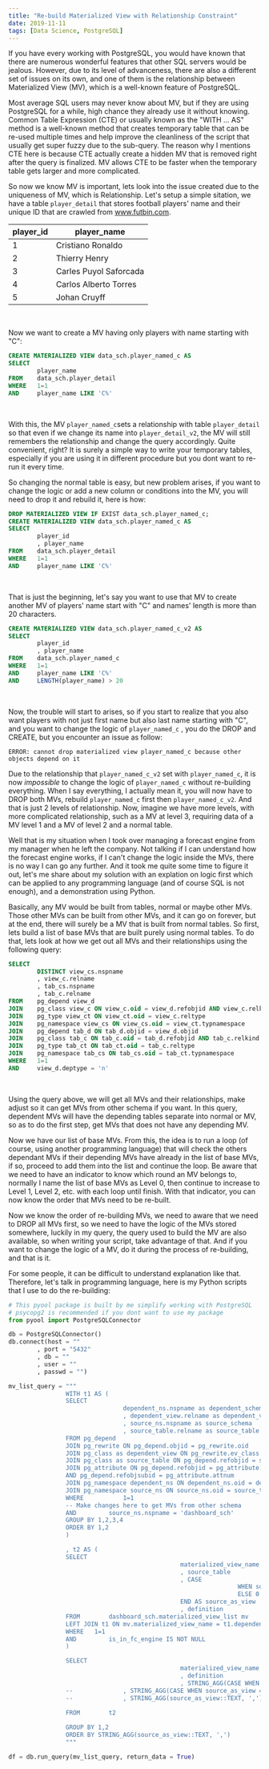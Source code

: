 ```yaml
---
title: "Re-build Materialized View with Relationship Constraint"
date: 2019-11-11
tags: [Data Science, PostgreSQL]
---
```


If you have every working with PostgreSQL, you would have known that there are numerous wonderful features that other SQL servers would be jealous. However, due to its level of advanceness, there are also a different set of issues on its own, and one of them is the relationship between Materialized View (MV), which is a well-known feature of PostgreSQL. 
<br>

Most average SQL users may never know about MV, but if they are using PostgreSQL for a while, high chance they already use it without knowing. Common Table Expression (CTE) or usually known as the "WITH ... AS" method is a well-known method that creates temporary table that can be re-used multiple times and help improve the cleanliness of the script that usually get super fuzzy due to the sub-query. The reason why I mentions CTE here is because CTE actually create a hidden MV that is removed right after the query is finalized. MV allows CTE to be faster when the temporary table gets larger and more complicated. 
<br>

So now we know MV is important, lets look into the issue created due to the uniqueness of MV, which is Relationship. Let's setup a simple sitation, we have a table `player_detail` that stores football players' name and their unique ID that are crawled from www.futbin.com. 

player_id | player_name
--- | ---
1 | Cristiano Ronaldo
2 | Thierry Henry
3 | Carles Puyol Saforcada
4 | Carlos Alberto Torres
5 | Johan Cruyff

<br>

Now we want to create a MV having only players with name starting with "C": 

```sql
CREATE MATERIALIZED VIEW data_sch.player_named_c AS 
SELECT 
        player_name 
FROM    data_sch.player_detail 
WHERE   1=1
AND     player_name LIKE 'C%' 
```
<br>

With this, the MV `player_named_c`sets a relationship with table `player_detail` so that even if we change its name into `player_detail_v2`, the MV will still remembers the relationship and change the query accordingly. Quite convenient, right? It is surely a simple way to write your temporary tables, especially if you are using it in different procedure but you dont want to re-run it every time. 
<br>

So changing the normal table is easy, but new problem arises, if you want to change the logic or add a new column or conditions into the MV, you will need to drop it and rebuild it, here is how: 

```sql
DROP MATERIALIZED VIEW IF EXIST data_sch.player_named_c;
CREATE MATERIALIZED VIEW data_sch.player_named_c AS 
SELECT 
        player_id
        , player_name 
FROM    data_sch.player_detail 
WHERE   1=1
AND     player_name LIKE 'C%' 
```
<br>

That is just the beginning, let's say you want to use that MV to create another MV of players' name start with "C" and names' length is more than 20 characters. 

```sql
CREATE MATERIALIZED VIEW data_sch.player_named_c_v2 AS 
SELECT 
        player_id
        , player_name  
FROM    data_sch.player_named_c 
WHERE   1=1
AND     player_name LIKE 'C%' 
AND     LENGTH(player_name) > 20
```
<br>

Now, the trouble will start to arises, so if you start to realize that you also want players with not just first name but also last name starting with "C", and you want to change the logic of `player_named_c` , you do the DROP and CREATE, but you encounter an issue as follow: 

`ERROR: cannot drop materialized view player_named_c because other objects depend on it`
<br>

Due to the relationship that `player_named_c_v2` set with `player_named_c`, it is now *impossible* to change the logic of `player_named_c` without re-building everything. When I say everything, I actually mean it, you will now have to DROP both MVs, rebuild `player_named_c` first then `player_named_c_v2`. And that is just 2 levels of relationship. Now, imagine we have more levels, with more complicated relationship, such as a MV at level 3, requiring data of a MV level 1 and a MV of level 2 and a normal table. 
<br>

Well that is my situation when I took over managing a forecast engine from my manager when he left the company. Not talking if I can understand how the forecast engine works, if I can't change the logic inside the MVs, there is no way I can go any further. And it took me quite some time to figure it out, let's me share about my solution with an explation on logic first which can be applied to any programming language (and of course SQL is not enough), and a demonstration using Python. 
<br>

Basically, any MV would be built from tables, normal or maybe other MVs. Those other MVs can be built from other MVs, and it can go on forever, but at the end, there will surely be a MV that is built from normal tables. So first, lets build a list of base MVs that are built purely using normal tables. To do that, lets look at how we get out all MVs and their relationships using the following query: 

```sql 
SELECT 
        DISTINCT view_cs.nspname
        , view_c.relname
        , tab_cs.nspname
        , tab_c.relname
FROM    pg_depend view_d
JOIN    pg_class view_c ON view_c.oid = view_d.refobjid AND view_c.relkind = 'm'
JOIN    pg_type view_ct ON view_ct.oid = view_c.reltype
JOIN    pg_namespace view_cs ON view_cs.oid = view_ct.typnamespace
JOIN    pg_depend tab_d ON tab_d.objid = view_d.objid
JOIN    pg_class tab_c ON tab_c.oid = tab_d.refobjid AND tab_c.relkind = 'r'
JOIN    pg_type tab_ct ON tab_ct.oid = tab_c.reltype
JOIN    pg_namespace tab_cs ON tab_cs.oid = tab_ct.typnamespace
WHERE   1=1
AND     view_d.deptype = 'n'
```
<br>

Using the query above, we will get all MVs and their relationships, make adjust so it can get MVs from other schema if you want. In this query, dependent MVs will have the depending tables separate into normal or MV, so as to do the first step, get MVs that does not have any depending MV. 
<br>

Now we have our list of base MVs. From this, the idea is to run a loop (of course, using another programming language) that will check the others dependant MVs if their depending MVs have already in the list of base MVs, if so, proceed to add them into the list and continue the loop. Be aware that we need to have an indicator to know which round an MV belongs to, normally I name the list of base MVs as Level 0, then continue to increase to Level 1, Level 2, etc. with each loop until finish. With that indicator, you can now know the order that MVs need to be re-built. 
<br>

Now we know the order of re-building MVs, we need to aware that we need to DROP all MVs first, so we need to have the logic of the MVs stored somewhere, luckily in my query, the query used to build the MV are also available, so when writing your script, take advantage of that. And if you want to change the logic of a MV, do it during the process of re-building, and that is it. 
<br> 

For some people, it can be difficult to understand explanation like that. Therefore, let's talk in programming language, here is my Python scripts that I use to do the re-building:
<br>

```python 
# This pyool package is built by me simplify working with PostgreSQL
# psycopg2 is recommended if you dont want to use my package
from pyool import PostgreSQLConnector 

db = PostgreSQLConnector()
db.connect(host = ""
        , port = "5432"
        , db = ""
        , user = ""
        , passwd = "")

mv_list_query = """
                WITH t1 AS (
                SELECT 
                                dependent_ns.nspname as dependent_schema
                                , dependent_view.relname as dependent_view 
                                , source_ns.nspname as source_schema
                                , source_table.relname as source_table
                FROM pg_depend 
                JOIN pg_rewrite ON pg_depend.objid = pg_rewrite.oid 
                JOIN pg_class as dependent_view ON pg_rewrite.ev_class = dependent_view.oid 
                JOIN pg_class as source_table ON pg_depend.refobjid = source_table.oid 
                JOIN pg_attribute ON pg_depend.refobjid = pg_attribute.attrelid 
                AND pg_depend.refobjsubid = pg_attribute.attnum 
                JOIN pg_namespace dependent_ns ON dependent_ns.oid = dependent_view.relnamespace
                JOIN pg_namespace source_ns ON source_ns.oid = source_table.relnamespace
                WHERE 	        1=1
                -- Make changes here to get MVs from other schema
                AND 		source_ns.nspname = 'dashboard_sch'
                GROUP BY 1,2,3,4
                ORDER BY 1,2
                )

                , t2 AS (
                SELECT 
                                                materialized_view_name 
                                                , source_table 
                                                , CASE 
                                                                WHEN source_table IN (SELECT dependent_view FROM t1) THEN 1 
                                                                ELSE 0 
                                                END AS source_as_view 
                                                , definition 
                FROM 		dashboard_sch.materialized_view_list mv 
                LEFT JOIN t1 ON mv.materialized_view_name = t1.dependent_view 
                WHERE 	1=1
                AND 		is_in_fc_engine IS NOT NULL 
                )

                SELECT 
                                                materialized_view_name
                                                , definition 
                                                , STRING_AGG(CASE WHEN source_as_view = 1 THEN source_table::TEXT ELSE NULL END, ',') AS source_materialized_view
                -- 				, STRING_AGG(CASE WHEN source_as_view = 0 THEN source_table::TEXT ELSE NULL END, ',') AS source_table
                -- 				, STRING_AGG(source_as_view::TEXT, ',') AS source_as_view
                                                
                FROM 		t2 

                GROUP BY 1,2 
                ORDER BY STRING_AGG(source_as_view::TEXT, ',')
                """

df = db.run_query(mv_list_query, return_data = True)


```
<br>


